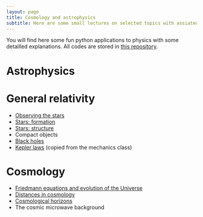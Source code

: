 ```yaml
---
layout: page
title: Cosmology and astrophysics
subtitle: Here are some small lectures on selected topics with assiated illustrative codes you can play with.
---
```


You will find here some fun python applications to physics with some detailled explanations. All codes are stored in [this repository](https://github.com/YoloNomy).

# Astrophysics

# General relativity

- [Observing the stars](cosmo/astro-obs.md)
- [Stars: formation](cosmo/stars-form.md)
- [Stars: structure](cosmo/stars-struc.md)
- Compact objects
- [Black holes](cosmo/black-holes.md)
- [Kepler laws](../../meca/Newton/Kepler/) (copied from the mechanics class)

# Cosmology

- [Friedmann equations and evolution of the Universe](cosmo/friedmann.md)
- [Distances in cosmology](cosmo/distances.md)
- [Cosmological horizons](cosmo/horizons.md)
- The cosmic microwave background



